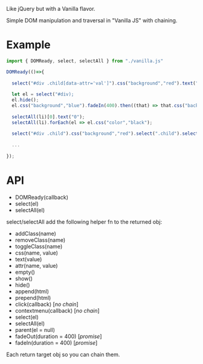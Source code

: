 Like jQuery but with a Vanilla flavor.

Simple DOM manipulation and traversal in "Vanilla JS" with chaining.

Example
=======

```js
import { DOMReady, select, selectAll } from "./vanilla.js"

DOMReady(()=>{
  
  select("#div .child[data-attr='val']").css("background","red").text("Hello World");
  
  let el = select("#div);
  el.hide();
  el.css("background","blue").fadeIn(400).then((that) => that.css("background","green");
 
  selectAll(li)[0].text("0");
  selectAll(li).forEach(el => el.css("color","black");
  
  select("#div .child").css("background","red").select(".child").selectAll("p");
  
  ...
  
});

```

API
===

- DOMReady(callback)
- select(el)
- selectAll(el)

select/selectAll add the following helper fn to the returned obj:

- addClass(name)
- removeClass(name)
- toggleClass(name)
- css(name, value)
- text(value)
- attr(name, value)
- empty()
- show()
- hide()
- append(html)
- prepend(html)
- click(callback) [_no chain_]
- contextmenu(callback) [_no chain_]
- select(el)
- selectAll(el)
- parent(el = null)
- fadeOut(duration = 400) [_promise_]
- fadeIn(duration = 400) [_promise_]

Each return target obj so you can chain them.
